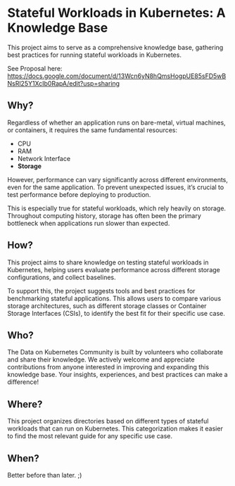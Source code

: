 # Stateful Workloads in Kubernetes: A Knowledge Base

This project aims to serve as a comprehensive knowledge base, gathering best practices for running stateful workloads
in Kubernetes.

See Proposal here: https://docs.google.com/document/d/13Wcn6yN8hQmsHogpUE85sFD5wBNsRl25Y1XcIb0RapA/edit?usp=sharing

## Why?

Regardless of whether an application runs on bare-metal, virtual machines, or containers, it requires the same
fundamental resources:

* CPU
* RAM
* Network Interface
* **Storage**

However, performance can vary significantly across different environments, even for the same application. To prevent
unexpected issues, it’s crucial to test performance before deploying to production.

This is especially true for stateful workloads, which rely heavily on storage. Throughout computing history, storage
has often been the primary bottleneck when applications run slower than expected.

## How?

This project aims to share knowledge on testing stateful workloads in Kubernetes, helping users evaluate performance
across different storage configurations, and collect baselines.

To support this, the project suggests tools and best practices for benchmarking stateful applications. This allows
users to compare various storage architectures, such as different storage classes or Container Storage Interfaces
(CSIs), to identify the best fit for their specific use case.

## Who?

The Data on Kubernetes Community is built by volunteers who collaborate and share their knowledge. We actively
welcome and appreciate contributions from anyone interested in improving and expanding this knowledge base. Your
insights, experiences, and best practices can make a difference!

## Where?

This project organizes directories based on different types of stateful workloads that can run on Kubernetes. This
categorization makes it easier to find the most relevant guide for any specific use case.

## When?

Better before than later. ;)

